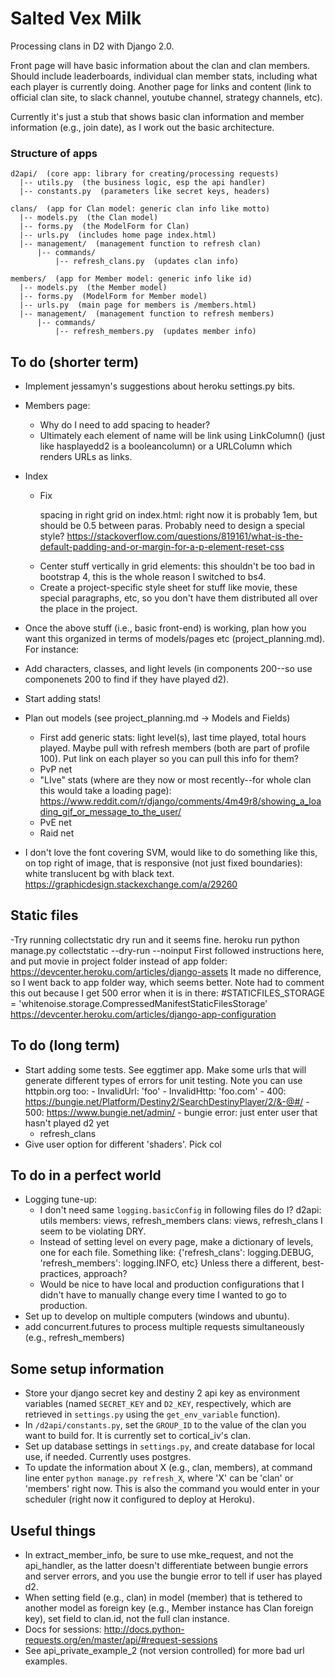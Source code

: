 # Salted Vex Milk
Processing clans in D2 with Django 2.0.

Front page will have basic information about the clan and clan members. Should include leaderboards, individual clan member stats, including what each player is currently doing. Another page for links and content (link to official clan site, to slack channel, youtube channel, strategy channels, etc).

Currently it's just a stub that shows basic clan information and member information (e.g., join date), as I work out the basic architecture.

### Structure of apps
    d2api/  (core app: library for creating/processing requests)   
      |-- utils.py  (the business logic, esp the api handler)    
      |-- constants.py  (parameters like secret keys, headers)    

    clans/  (app for Clan model: generic clan info like motto)    
      |-- models.py  (the Clan model)    
      |-- forms.py  (the ModelForm for Clan)    
      |-- urls.py  (includes home page index.html)    
      |-- management/  (management function to refresh clan)
          |-- commands/  
              |-- refresh_clans.py  (updates clan info)

    members/  (app for Member model: generic info like id)     
      |-- models.py  (the Member model)    
      |-- forms.py  (ModelForm for Member model)    
      |-- urls.py  (main page for members is /members.html)     
      |-- management/  (management function to refresh members)
          |-- commands/
              |-- refresh_members.py  (updates member info)

## To do (shorter term)
- Implement jessamyn's suggestions about heroku settings.py bits.
- Members page:
    - Why do I need to add spacing to header?
    - Ultimately each element of name will be link using LinkColumn() (just like hasplayedd2 is a booleancolumn) or a URLColumn which renders URLs as links.
- Index    
    - Fix <p> spacing in right grid on index.html: right now it is probably 1em, but should be 0.5 between paras. Probably need to design a special style?
    https://stackoverflow.com/questions/819161/what-is-the-default-padding-and-or-margin-for-a-p-element-reset-css
    - Center stuff vertically in grid elements: this shouldn't be too bad in bootstrap 4, this is the whole reason I switched to bs4.
    - Create a project-specific style sheet for stuff like movie, these special paragraphs, etc, so you don't have them distributed all over the place in the project.

- Once the above stuff (i.e., basic front-end) is working, plan how you want this organized in terms of models/pages etc (project_planning.md). For instance:
- Add characters, classes, and light levels (in components 200--so use componenets 200 to find if they have played d2).
- Start adding stats!
- Plan out models (see project_planning.md -> Models and Fields)
    - First add generic stats: light level(s), last time played, total hours played. Maybe pull with refresh members (both are part of profile 100). Put link on each player so you can pull this info for them?
    - PvP net
	- "LIve" stats (where are they now or most recently--for whole clan this would take a loading page): https://www.reddit.com/r/django/comments/4m49r8/showing_a_loading_gif_or_message_to_the_user/
    - PvE net
    - Raid net
- I don't love the font covering SVM, would like to do something like this, on top right of image, that is responsive (not just fixed boundaries): white translucent bg with black text.
https://graphicdesign.stackexchange.com/a/29260

## Static files
-Try running collectstatic dry run and it seems fine.
    heroku run python manage.py collectstatic --dry-run --noinput
First followed instructions here, and put movie in project folder instead of app folder:
    https://devcenter.heroku.com/articles/django-assets
It made no difference, so I went back to app folder way, which seems better.
Note had to comment this out because I get 500 error when it is in there:
    #STATICFILES_STORAGE = 'whitenoise.storage.CompressedManifestStaticFilesStorage'
https://devcenter.heroku.com/articles/django-app-configuration

## To do (long term)
- Start adding some tests. See eggtimer app. Make some urls that will generate different types of errors for unit testing. Note you can use httpbin.org too:
        - InvalidUrl: 'foo'
        - InvalidHttp: 'foo.com'
        - 400: https://bungie.net/Platform/Destiny2/SearchDestinyPlayer/2/&-@#/
        - 500: https://www.bungie.net/admin/
        - bungie error: just enter user that hasn't played d2 yet
    - refresh_clans
- Give user option for different 'shaders'. Pick col

## To do in a perfect world
- Logging tune-up:
    - I don't need same `logging.basicConfig` in following files do I?
        d2api: utils
        members: views, refresh_members
        clans: views, refresh_clans I seem to be violating DRY.
    - Instead of setting level on every page, make a dictionary of levels, one for each file. Something like:
        {'refresh_clans': logging.DEBUG, 'refresh_members': logging.INFO, etc}
    Unless there a different, best-practices, approach?
    - Would be nice to have local and production configurations that I didn't have to manually change every time I wanted to go to production.
- Set up to develop on multiple computers (windows and ubuntu).
- add concurrent.futures to process multiple requests simultaneously (e.g., refresh_members)




## Some setup information
- Store your django secret key and destiny 2 api key as environment variables (named `SECRET_KEY` and `D2_KEY`, respectively, which are retrieved in `settings.py` using the `get_env_variable` function).
- In `/d2api/constants.py`, set the `GROUP_ID` to the value of the clan you want to build for. It is currently set to cortical_iv's clan.
- Set up database settings in `settings.py`, and create database for local use, if needed. Currently uses postgres.
- To update the information about X (e.g., clan, members), at command line enter `python manage.py refresh_X`, where 'X' can be 'clan' or 'members' right now. This is also the command you would enter in your scheduler (right now it configured to deploy at Heroku).

## Useful things
- In extract_member_info, be sure to use mke_request, and not the api_handler, as the latter doesn't differentiate between bungie errors and server errors, and you use the bungie error to tell if user has played d2.
- When setting field (e.g., clan) in model (member) that is tethered to another model as foreign key (e.g., Member instance has Clan foreign key), set field to clan.id, not the full clan instance.
- Docs for sessions: http://docs.python-requests.org/en/master/api/#request-sessions
- See  api_private_example_2 (not version controlled) for more bad url examples.
